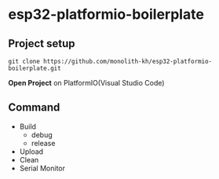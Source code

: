 # esp32-platformio-boilerplate
## Project setup
```
git clone https://github.com/monolith-kh/esp32-platformio-boilerplate.git
```
**Open Project** on PlatformIO(Visual Studio Code)

## Command
- Build
    - debug
    - release
- Upload
- Clean
- Serial Monitor
